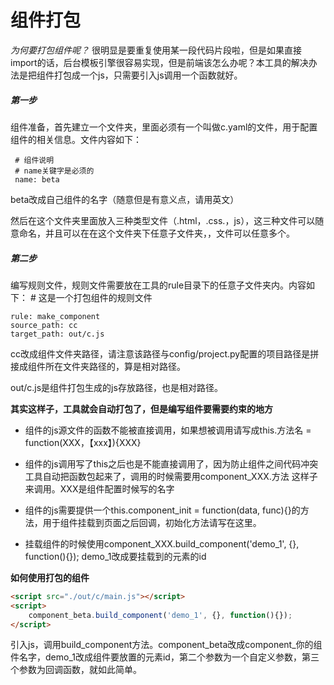 # 组件打包

*为何要打包组件呢？*
很明显是要重复使用某一段代码片段啦，但是如果直接import的话，后台模板引擎很容易实现，但是前端该怎么办呢？本工具的解决办法是把组件打包成一个js，只需要引入js调用一个函数就好。

##### 第一步
组件准备，首先建立一个文件夹，里面必须有一个叫做c.yaml的文件，用于配置组件的相关信息。文件内容如下：

     # 组件说明
     # name关键字是必须的
     name: beta

beta改成自己组件的名字（随意但是有意义点，请用英文）

然后在这个文件夹里面放入三种类型文件（.html，.css.，js），这三种文件可以随意命名，并且可以在在这个文件夹下任意子文件夹，，文件可以任意多个。

##### 第二步
编写规则文件，规则文件需要放在工具的rule目录下的任意子文件夹内。内容如下：
    # 这是一个打包组件的规则文件
    
    rule: make_component
    source_path: cc
    target_path: out/c.js

cc改成组件文件夹路径，请注意该路径与config/project.py配置的项目路径是拼接成组件所在文件夹路径的，算是相对路径。

out/c.js是组件打包生成的js存放路径，也是相对路径。

**其实这样子，工具就会自动打包了，但是编写组件要需要约束的地方**

- 组件的js源文件的函数不能被直接调用，如果想被调用请写成this.方法名 = function(XXX，【xxx】){XXX}

- 组件的js调用写了this之后也是不能直接调用了，因为防止组件之间代码冲突工具自动把函数包起来了，调用的时候需要用component_XXX.方法 这样子来调用。XXX是组件配置时候写的名字

- 组件的js需要提供一个this.component_init = function(data, func){}的方法，用于组件挂载到页面之后回调，初始化方法请写在这里。

- 挂载组件的时候使用component_XXX.build_component('demo_1', {}, function(){}); demo_1改成要挂载到的元素的id

**如何使用打包的组件**
```html
<script src="./out/c/main.js"></script>
<script>
    component_beta.build_component('demo_1', {}, function(){});
</script>
```
引入js，调用build_component方法。component_beta改成component_你的组件名字，demo_1改成组件要放置的元素id，第二个参数为一个自定义参数，第三个参数为回调函数，就如此简单。
